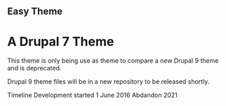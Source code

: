 ## Easy Theme
# A Drupal 7 Theme

This theme is only being use as theme to compare a new Drupal 9 theme and is deprecated. 

Drupal 9 theme files will be in a new repository to be released shortly.

Timeline
Development started 1 June 2016
Abdandon 2021
